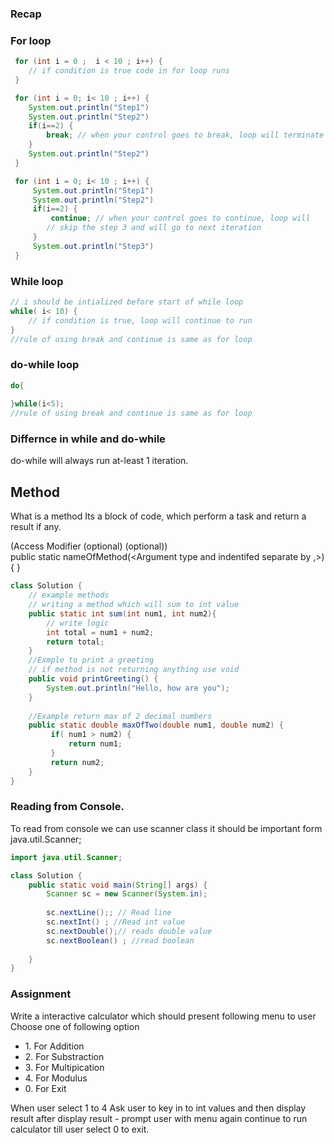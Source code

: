 ### Recap 

### For loop
```java
 for (int i = 0 ;  i < 10 ; i++) {
    // if condition is true code in for loop runs
 }

 for (int i = 0; i< 10 ; i++) {
    System.out.println("Step1")    
    System.out.println("Step2") 
    if(i==2) {
        break; // when your control goes to break, loop will terminate
    }    
    System.out.println("Step2")    
 }

 for (int i = 0; i< 10 ; i++) {
     System.out.println("Step1")
     System.out.println("Step2")
     if(i==2) {
         continue; // when your control goes to continue, loop will 
        // skip the step 3 and will go to next iteration
     }
     System.out.println("Step3")
 }
```

### While loop 

```java
// i should be intialized before start of while loop
while( i< 10) {
    // if condition is true, loop will continue to run
}
//rule of using break and continue is same as for loop

```
### do-while loop 
```java
do{
    
}while(i<5);
//rule of using break and continue is same as for loop
```
### Differnce in while and do-while
do-while will always run at-least 1 iteration. 


## Method 
What is a method 
Its a block of code, which perform a task and return a result if any.

(Access Modifier  (optional)
(optional))   
public              static    <type of data method will return>  nameOfMethod(<Argument type and indentifed separate by ,>){
}

```java
class Solution {
    // example methods 
    // writing a method which will sum to int value 
    public static int sum(int num1, int num2){
        // write logic 
        int total = num1 + num2;
        return total;
    }
    //Exmple to print a greeting 
    // if method is not returning anything use void
    public void printGreeting() {
        System.out.println("Hello, how are you");
    }
    
    //Example return max of 2 decimal numbers 
    public static double maxOfTwo(double num1, double num2) {
         if( num1 > num2) {
             return num1;
         }
         return num2;
    }
}

```


### Reading from Console. 
To read from console we can use scanner class 
it should be important form java.util.Scanner;

```java
import java.util.Scanner;

class Solution {
    public static void main(String[] args) {
        Scanner sc = new Scanner(System.in);
        
        sc.nextLine();; // Read line
        sc.nextInt() ; //Read int value
        sc.nextDouble();// reads double value
        sc.nextBoolean() ; //read boolean 
                
    }
}
```
### Assignment 
Write a interactive calculator which should present following menu 
to user 
<br>
Choose one of following option 
<ul>
    <li> 1.  For Addition </li>
    <li> 2.  For Substraction </li>
    <li> 3.  For Multipication </li>
    <li> 4.  For Modulus </li>
    <li> 0.  For Exit </li>
</ul>

When user select 1 to 4 
Ask user to key in to int values 
and then display result 
after display result - prompt user with menu again
continue to run calculator till user select 0 to exit.
